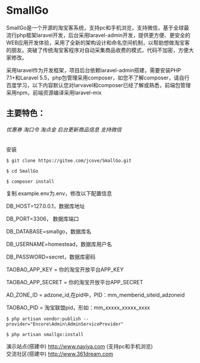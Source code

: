 # SmallGo
   SmallGo是一个开源的淘宝客系统，支持pc和手机浏览，支持微信，基于全球最流行php框架laravel开发，后台采用laravel-admin开发，提供更方便、更安全的WEB应用开发体验，采用了全新的架构设计和命名空间机制，以帮助想做淘宝客的朋友。突破了传统淘宝客程序对自动采集商品收费的模式，代码不加密，方便大家修改。

   采用laravel作为开发框架，项目后台依赖laravel-admin搭建，需要安装PHP 7.1+和Laravel 5.5，php包管理采用composer，如您不了解composer，请自行百度学习，以下内容默认您对larvavel和composer已经了解或熟悉，前端包管理采用npm，前端资源编译采用laravel-mix

   ## 主要特色：
   ###### 优惠券 淘口令 淘点金 后台更新商品信息 支持微信
   
安装 

    $ git clone https://gitee.com/jcove/SmallGo.git
    
    $ cd SmallGo 
    
    $ composer install
    
复制.example.env为.env，修改以下配置信息

DB_HOST=127.0.0.1，数据库地址

DB_PORT=3306， 数据库端口

DB_DATABASE=smallgo，数据库名

DB_USERNAME=homestead，数据库用户名

DB_PASSWORD=secret，数据库密码

TAOBAO_APP_KEY      =   你的淘宝开放平台APP_KEY

TAOBAO_APP_SECRET   =   你的淘宝开放平台APP_SECRET

AD_ZONE_ID          =   adzone_id,在pid中，PID：mm_memberid_siteid_adzoneid

TAOBAO_PID          =   淘宝联盟pid，形如：mm_xxxxx_xxxxx_xxxx
    
    $ php artisan vendor:publish --provider="Encore\Admin\AdminServiceProvider"

    $ php artisan smallgo:install
    
演示站点(搭建中) http://www.nayiya.com (支持pc和手机浏览)  
交流社区(搭建中) http://www.361dream.com